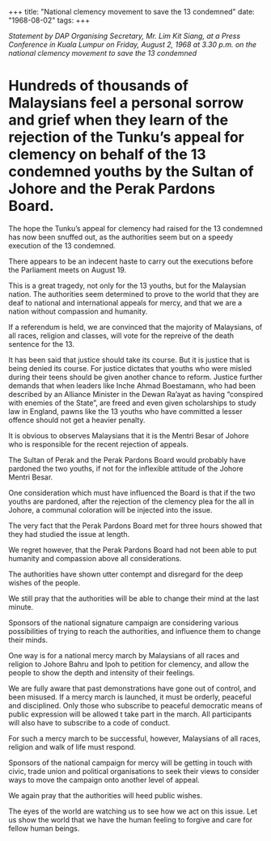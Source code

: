 +++ 
title: "National clemency movement to save the 13 condemned"
date: "1968-08-02"
tags:
+++

_Statement by DAP Organising Secretary, Mr. Lim Kit Siang, at a Press Conference in Kuala Lumpur on Friday, August 2, 1968 at 3.30 p.m. on the national clemency movement to save the 13 condemned_

# Hundreds of thousands of Malaysians feel a personal sorrow and grief when they learn of the rejection of the Tunku’s appeal for clemency on behalf of the 13 condemned youths by the Sultan of Johore and the Perak Pardons Board.

The hope the Tunku’s appeal for clemency had raised for the 13 condemned has now been snuffed out, as the authorities seem but on a speedy execution of the 13 condemned.

There appears to be an indecent haste to carry out the executions before the Parliament meets on August 19.</u>

This is a great tragedy, not only for the 13 youths, but for the Malaysian nation. The authorities seem determined to prove to the world that they are deaf to national and international appeals for mercy, and that we are a nation without compassion and humanity.

If a referendum is held, we are convinced that the majority of Malaysians, of all races, religion and classes, will vote for the repreive of the death sentence for the 13.

It has been said that justice should take its course. But it is justice that is being denied its course. For justice dictates that youths who were misled during their teens should be given another chance to reform. Justice further demands that when leaders like Inche Ahmad Boestamann, who had been described by an Alliance Minister in the Dewan Ra’ayat as having “conspired with enemies of the State”, are freed and even given scholarships to study law in England, pawns like the 13 youths who have committed a lesser offence should not get a heavier penalty.

It is obvious to observes Malaysians that it is the Mentri Besar of Johore who is responsible for the recent rejection of appeals.

The Sultan of Perak and the Perak Pardons Board would probably have pardoned the two youths, if not for the inflexible attitude of the Johore Mentri Besar.

One consideration which must have influenced the Board is that if the two youths are pardoned, after the rejection of the clemency plea for the all in Johore, a communal coloration will be injected into the issue. 

The very fact that the Perak Pardons Board met for three hours showed that they had studied the issue at length.

We regret however, that the Perak Pardons Board had not been able to put humanity and compassion above all considerations.

The authorities have shown utter contempt and disregard for the deep wishes of the people.

We still pray that the authorities will be able to change their mind at the last minute.

Sponsors of the national signature campaign are considering various possibilities of trying to reach the authorities, and influence them to change their minds.

One way is for a national mercy march by Malaysians of all races and religion to Johore Bahru and Ipoh to petition for clemency, and allow the people to show the depth and intensity of their feelings.

We are fully aware that past demonstrations have gone out of control, and been misused. If a mercy march is launched, it must be orderly, peaceful and disciplined. Only those who subscribe to peaceful democratic means of public expression will be allowed t take part in the march. All participants will also have to subscribe to a code of conduct.

For such a mercy march to be successful, however, Malaysians of all races, religion and walk of life must respond. 

Sponsors of the national campaign for mercy will be getting in touch with civic, trade union and political organisations to seek their views to consider ways to move the campaign onto another level of appeal.

We again pray that the authorities will heed public wishes.

The eyes of the world are watching us to see how we act on this issue. Let us show the world that we have the human feeling to forgive and care for fellow human beings.
 
